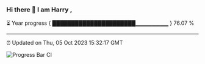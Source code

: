 ### Hi there 👋 I am Harry , 

⏳ Year progress { ██████████████████████▁▁▁▁▁▁▁▁ } 76.07 %

---

⏰ Updated on Thu, 05 Oct 2023 15:32:17 GMT

![Progress Bar CI](https://github.com/duykhang68/duykhang68/workflows/Progress%20Bar%20CI/badge.svg)
